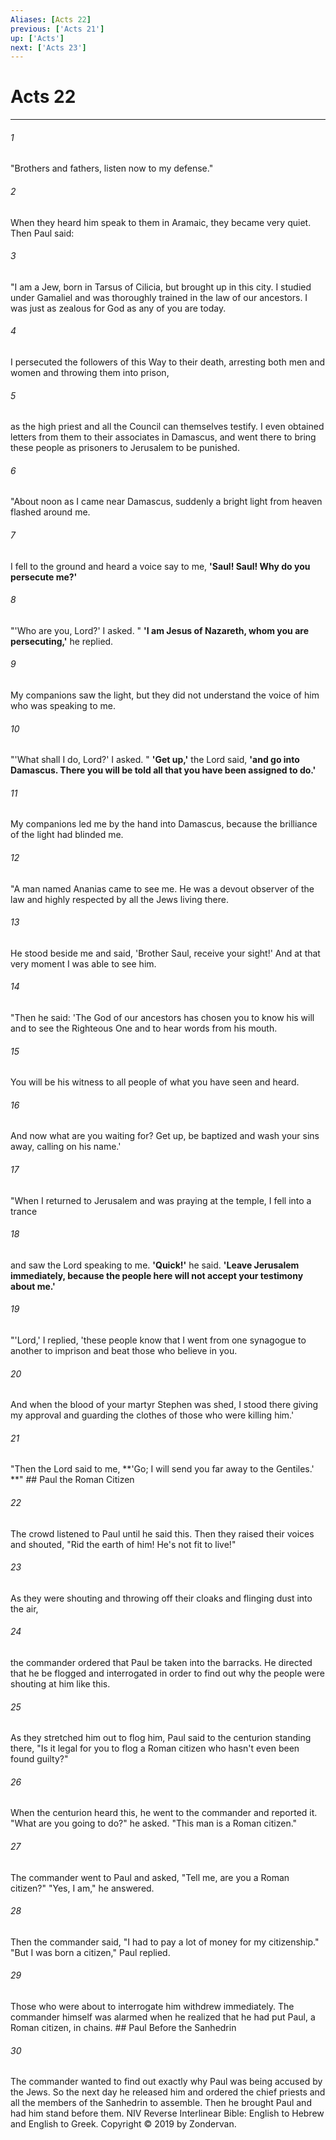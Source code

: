 ```yaml
---
Aliases: [Acts 22]
previous: ['Acts 21']
up: ['Acts']
next: ['Acts 23']
---
```

# Acts 22

***


###### 1 
"Brothers and fathers, listen now to my defense." 

###### 2 
When they heard him speak to them in Aramaic, they became very quiet. Then Paul said: 

###### 3 
"I am a Jew, born in Tarsus of Cilicia, but brought up in this city. I studied under Gamaliel and was thoroughly trained in the law of our ancestors. I was just as zealous for God as any of you are today. 

###### 4 
I persecuted the followers of this Way to their death, arresting both men and women and throwing them into prison, 

###### 5 
as the high priest and all the Council can themselves testify. I even obtained letters from them to their associates in Damascus, and went there to bring these people as prisoners to Jerusalem to be punished. 

###### 6 
"About noon as I came near Damascus, suddenly a bright light from heaven flashed around me. 

###### 7 
I fell to the ground and heard a voice say to me, **'Saul! Saul! Why do you persecute me?'** 

###### 8 
"'Who are you, Lord?' I asked. " **'I am Jesus of Nazareth, whom you are persecuting,'** he replied. 

###### 9 
My companions saw the light, but they did not understand the voice of him who was speaking to me. 

###### 10 
"'What shall I do, Lord?' I asked. " **'Get up,'** the Lord said, **'and go into Damascus. There you will be told all that you have been assigned to do.'** 

###### 11 
My companions led me by the hand into Damascus, because the brilliance of the light had blinded me. 

###### 12 
"A man named Ananias came to see me. He was a devout observer of the law and highly respected by all the Jews living there. 

###### 13 
He stood beside me and said, 'Brother Saul, receive your sight!' And at that very moment I was able to see him. 

###### 14 
"Then he said: 'The God of our ancestors has chosen you to know his will and to see the Righteous One and to hear words from his mouth. 

###### 15 
You will be his witness to all people of what you have seen and heard. 

###### 16 
And now what are you waiting for? Get up, be baptized and wash your sins away, calling on his name.' 

###### 17 
"When I returned to Jerusalem and was praying at the temple, I fell into a trance 

###### 18 
and saw the Lord speaking to me. **'Quick!'** he said. **'Leave Jerusalem immediately, because the people here will not accept your testimony about me.'** 

###### 19 
"'Lord,' I replied, 'these people know that I went from one synagogue to another to imprison and beat those who believe in you. 

###### 20 
And when the blood of your martyr Stephen was shed, I stood there giving my approval and guarding the clothes of those who were killing him.' 

###### 21 
"Then the Lord said to me, **'Go; I will send you far away to the Gentiles.' **" ## Paul the Roman Citizen 

###### 22 
The crowd listened to Paul until he said this. Then they raised their voices and shouted, "Rid the earth of him! He's not fit to live!" 

###### 23 
As they were shouting and throwing off their cloaks and flinging dust into the air, 

###### 24 
the commander ordered that Paul be taken into the barracks. He directed that he be flogged and interrogated in order to find out why the people were shouting at him like this. 

###### 25 
As they stretched him out to flog him, Paul said to the centurion standing there, "Is it legal for you to flog a Roman citizen who hasn't even been found guilty?" 

###### 26 
When the centurion heard this, he went to the commander and reported it. "What are you going to do?" he asked. "This man is a Roman citizen." 

###### 27 
The commander went to Paul and asked, "Tell me, are you a Roman citizen?" "Yes, I am," he answered. 

###### 28 
Then the commander said, "I had to pay a lot of money for my citizenship." "But I was born a citizen," Paul replied. 

###### 29 
Those who were about to interrogate him withdrew immediately. The commander himself was alarmed when he realized that he had put Paul, a Roman citizen, in chains. ## Paul Before the Sanhedrin 

###### 30 
The commander wanted to find out exactly why Paul was being accused by the Jews. So the next day he released him and ordered the chief priests and all the members of the Sanhedrin to assemble. Then he brought Paul and had him stand before them. NIV Reverse Interlinear Bible: English to Hebrew and English to Greek. Copyright © 2019 by Zondervan.
